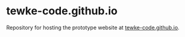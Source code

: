 # tewke-code.github.io
Repository for hosting the prototype website at [tewke-code.github.io](tewke-code.github.io).
